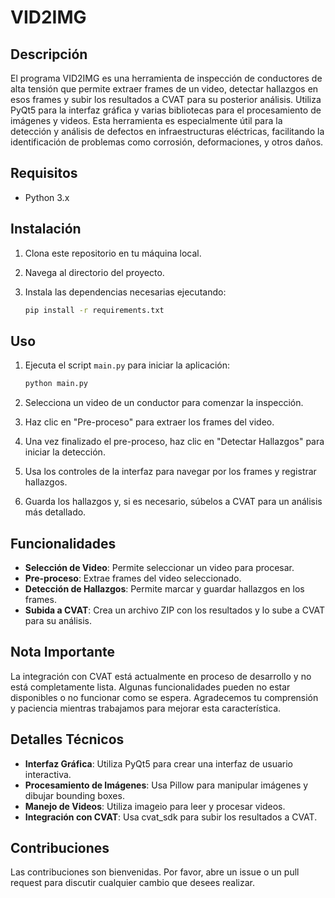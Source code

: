 # VID2IMG

## Descripción

El programa VID2IMG es una herramienta de inspección de conductores de alta tensión que permite extraer frames de un video, detectar hallazgos en esos frames y subir los resultados a CVAT para su posterior análisis. Utiliza PyQt5 para la interfaz gráfica y varias bibliotecas para el procesamiento de imágenes y videos. Esta herramienta es especialmente útil para la detección y análisis de defectos en infraestructuras eléctricas, facilitando la identificación de problemas como corrosión, deformaciones, y otros daños.

## Requisitos

- Python 3.x

## Instalación

1. Clona este repositorio en tu máquina local.
2. Navega al directorio del proyecto.
3. Instala las dependencias necesarias ejecutando:

   ```bash
   pip install -r requirements.txt
   ```

## Uso

1. Ejecuta el script `main.py` para iniciar la aplicación:

   ```bash
   python main.py
   ```

2. Selecciona un video de un conductor para comenzar la inspección.
3. Haz clic en "Pre-proceso" para extraer los frames del video.
4. Una vez finalizado el pre-proceso, haz clic en "Detectar Hallazgos" para iniciar la detección.
5. Usa los controles de la interfaz para navegar por los frames y registrar hallazgos.
6. Guarda los hallazgos y, si es necesario, súbelos a CVAT para un análisis más detallado.

## Funcionalidades

- **Selección de Video**: Permite seleccionar un video para procesar.
- **Pre-proceso**: Extrae frames del video seleccionado.
- **Detección de Hallazgos**: Permite marcar y guardar hallazgos en los frames.
- **Subida a CVAT**: Crea un archivo ZIP con los resultados y lo sube a CVAT para su análisis.

## Nota Importante

La integración con CVAT está actualmente en proceso de desarrollo y no está completamente lista. Algunas funcionalidades pueden no estar disponibles o no funcionar como se espera. Agradecemos tu comprensión y paciencia mientras trabajamos para mejorar esta característica.

## Detalles Técnicos

- **Interfaz Gráfica**: Utiliza PyQt5 para crear una interfaz de usuario interactiva.
- **Procesamiento de Imágenes**: Usa Pillow para manipular imágenes y dibujar bounding boxes.
- **Manejo de Videos**: Utiliza imageio para leer y procesar videos.
- **Integración con CVAT**: Usa cvat_sdk para subir los resultados a CVAT.

## Contribuciones

Las contribuciones son bienvenidas. Por favor, abre un issue o un pull request para discutir cualquier cambio que desees realizar.
